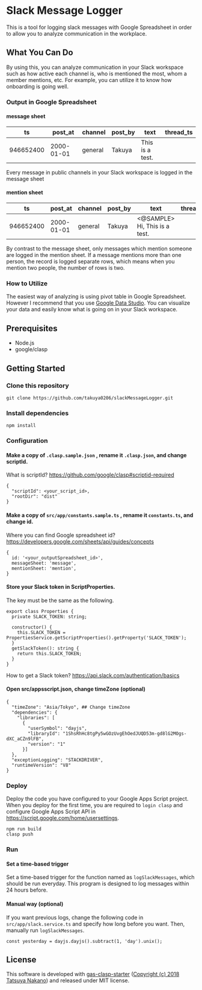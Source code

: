 # Slack Message Logger
This is a tool for logging slack messages with Google Spreadsheet in order to allow you to analyze communication in the workplace.

## What You Can Do
By using this, you can analyze communication in your Slack workspace such as how active each channel is, who is mentioned the most, whom a member mentions, etc. For example, you can utilize it to know how onboarding is going well.

### Output in Google Spreadsheet
#### message sheet
|  ts  |  post_at |   channel  |  post_by  |   text  |  thread_ts  |
| ---- | ---- | ---- | ---- | ---- | ---- |
|  946652400  |  2000-01-01  |  general  |  Takuya  |  This is a test.  |    |

Every message in public channels in your Slack workspace is logged in the message sheet

#### mention sheet

|  ts  |  post_at |   channel  |  post_by  |   text  |  thread_ts  | toWhom |
| ---- | ---- | ---- | ---- | ---- | ---- | ---- |
|  946652400  |  2000-01-01  |  general  |  Takuya  |  <@SAMPLE> Hi, This is a test.  |    | Tokiwa |

By contrast to the message sheet, only messages which mention someone are logged in the mention sheet. If a message mentions more than one person, the record is logged separate rows, which means when you mention two people, the number of rows is two.

### How to Utilize
The easiest way of analyzing is using pivot table in Google Spreadsheet. However I recommend that you use [Google Data Studio](https://support.google.com/datastudio/answer/6283323?hl=en). You can visualize your data and easily know what is going on in your Slack workspace.

## Prerequisites
- Node.js
- google/clasp

## Getting Started
### Clone this repository
```
git clone https://github.com/takuya0206/slackMessageLogger.git
```

### Install dependencies
```
npm install
```

### Configuration
#### Make a copy of `.clasp.sample.json` , rename it `.clasp.json`, and change scriptId.
What is scriptId? https://github.com/google/clasp#scriptid-required
```
{
  "scriptId": <your_script_id>,
  "rootDir": "dist"
}
```
#### Make a copy of `src/app/constants.sample.ts` , rename it `constants.ts`, and change id.
Where you can find Google spreadsheet id? https://developers.google.com/sheets/api/guides/concepts

```
{
  id: '<your_outputSpreadsheet_id>',
  messageSheet: 'message',
  mentionSheet: 'mention',
}
```
#### Store your Slack token in ScriptProperties.
The key must be the same as the following.
```
export class Properties {
  private SLACK_TOKEN: string;

  constructor() {
    this.SLACK_TOKEN = PropertiesService.getScriptProperties().getProperty('SLACK_TOKEN');
  }
  getSlackToken(): string {
    return this.SLACK_TOKEN;
  }
}
```
How to get a Slack token? https://api.slack.com/authentication/basics

#### Open src/appsscript.json, change timeZone (optional)
```
{
  "timeZone": "Asia/Tokyo", ## Change timeZone
  "dependencies": {
    "libraries": [
      {
        "userSymbol": "dayjs",
        "libraryId": "1ShsRhHc8tgPy5wGOzUvgEhOedJUQD53m-gd8lG2MOgs-dXC_aCZn9lFB",
        "version": "1"
      }]
  },
  "exceptionLogging": "STACKDRIVER",
  "runtimeVersion": "V8"
}
```
### Deploy
Deploy the code you have configured to your Google Apps Script project. When you deploy for the first time, you are required to `login clasp` and configure Google Apps Script API in https://script.google.com/home/usersettings.

```
npm run build
clasp push
```

### Run
#### Set a time-based trigger
Set a time-based trigger for the function named as `logSlackMessages`, which should be run everyday. This program is designed to log messages within 24 hours before.

#### Manual way (optional)
If you want previous logs, change the following code in `src/app/slack.service.ts` and specify how long before you want. Then, manually run `logSlackMessages`.
```
const yesterday = dayjs.dayjs().subtract(1, 'day').unix();
```

## License
This software is developed with [gas-clasp-starter](https://github.com/howdy39/gas-clasp-starter) ([Copyright (c) 2018 Tatsuya Nakano](https://github.com/howdy39/gas-clasp-starter/blob/master/LICENSE.txt)) and  released under MIT license.
